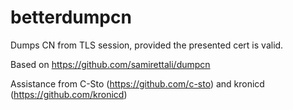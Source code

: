 # betterdumpcn
Dumps CN from TLS session, provided the presented cert is valid.

Based on https://github.com/samirettali/dumpcn

Assistance from C-Sto (https://github.com/c-sto) and kronicd (https://github.com/kronicd)
